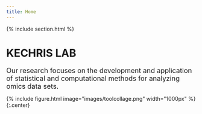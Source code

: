 ```yaml
---
title: Home
---
```

{%
  include section.html
%}

# KECHRIS LAB

<font size = "4"> Our research focuses on the development and application of statistical and computational methods for analyzing omics data 
sets.
</font> 

{%
  include figure.html
  image="images/toolcollage.png"
  width="1000px"
%}
{:.center} 
